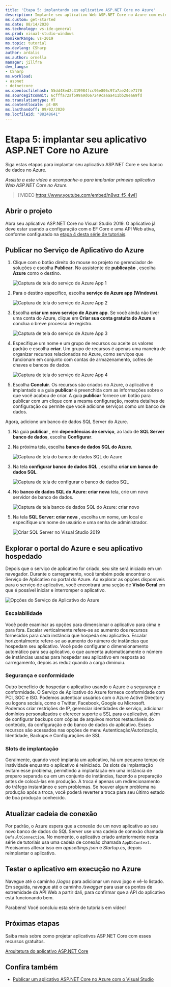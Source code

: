 ```yaml
---
title: 'Etapa 5: implantando seu aplicativo ASP.NET Core no Azure'
description: Implante seu aplicativo Web ASP.NET Core no Azure com este tutorial em vídeo e instruções passo a passo.
ms.custom: get-started
ms.date: 08/14/2020
ms.technology: vs-ide-general
ms.prod: visual-studio-windows
monikerRange: vs-2019
ms.topic: tutorial
ms.devlang: CSharp
author: ardalis
ms.author: ornella
manager: jillfra
dev_langs:
- CSharp
ms.workload:
- aspnet
- dotnetcore
ms.openlocfilehash: 55dd48ed2c319984fcc96e806c97a7ae24ce7170
ms.sourcegitcommit: 6cfffa72af599a9d667249caaaa411bb28ea69fd
ms.translationtype: MT
ms.contentlocale: pt-BR
ms.lasthandoff: 09/02/2020
ms.locfileid: "88248641"
---
```

# <a name="step-5-deploy-your-aspnet-core-app-to-azure"></a>Etapa 5: implantar seu aplicativo ASP.NET Core no Azure

Siga estas etapas para implantar seu aplicativo ASP.NET Core e seu banco de dados no Azure.

_Assista a este vídeo e acompanhe-o para implantar primeiro aplicativo Web ASP.NET Core no Azure._

> [!VIDEO https://www.youtube.com/embed/n8wz_f5_4wI]

## <a name="open-your-project"></a>Abrir o projeto

Abra seu aplicativo ASP.NET Core no Visual Studio 2019. O aplicativo já deve estar usando a configuração com o EF Core e uma API Web ativa, conforme configurado na [etapa 4 desta série de tutoriais](tutorial-aspnet-core-ef-step-04.md).

## <a name="publish-to-azure-app-service"></a>Publicar no Serviço de Aplicativo do Azure

1. Clique com o botão direito do mouse no projeto no gerenciador de soluções e escolha **Publicar**. No assistente de **publicação** , escolha **Azure** como o destino.

   ![Captura de tela do serviço de Azure App 1](media/vs-2019/app-service-screen-1.png)

1. Para o destino específico, escolha **serviço de Azure app (Windows)**.

   ![Captura de tela do serviço de Azure App 2](media/vs-2019/app-service-screen-2.png)

1. Escolha **criar um novo serviço de Azure app**. Se você ainda não tiver uma conta do Azure, clique em **Criar sua conta gratuita do Azure** e conclua o breve processo de registro.

   ![Captura de tela do serviço de Azure App 3](media/vs-2019/app-service-screen-3.png)

1. Especifique um nome e um grupo de recursos ou aceite os valores padrão e escolha **criar**. Um grupo de recursos é apenas uma maneira de organizar recursos relacionados no Azure, como serviços que funcionam em conjunto com contas de armazenamento, cofres de chaves e bancos de dados.

   ![Captura de tela do serviço de Azure App 4](media/vs-2019/app-service-screen-4.png)

1. Escolha **Concluir**. Os recursos são criados no Azure, o aplicativo é implantado e a guia **publicar** é preenchida com as informações sobre o que você acabou de criar. A guia **publicar** fornece um botão para publicar com um clique com a mesma configuração, mostra detalhes de configuração ou permite que você adicione serviços como um banco de dados.

Agora, adicione um banco de dados SQL Server do Azure.

1. Na guia **publicar** , em **dependências de serviço**, ao lado de **SQL Server banco de dados**, escolha **Configurar**.

1. Na próxima tela, escolha **banco de dados SQL do Azure**.

   ![Captura de tela do banco de dados SQL do Azure](media/vs-2019/app-service-azure-sql-db.png)

1. Na tela **configurar banco de dados SQL** , escolha **criar um banco de dados SQL**.

   ![Captura de tela de configurar o banco de dados SQL](media/vs-2019/app-service-azure-sql-db-2.png)

1. No **banco de dados SQL do Azure: criar nova** tela, crie um novo servidor de banco de dados.

   ![Captura de tela banco de dados SQL do Azure: criar novo](media/vs-2019/app-service-azure-sql-db-3.png)

1. Na tela **SQL Server: criar nova** , escolha um nome, um local e especifique um nome de usuário e uma senha de administrador.

   ![Criar SQL Server no Visual Studio 2019](media/vs-2019/app-service-azure-sql-db-overlayed.png)

## <a name="exploring-the-azure-portal-and-your-hosted-app"></a>Explorar o portal do Azure e seu aplicativo hospedado

Depois que o serviço de aplicativo for criado, seu site será iniciado em um navegador. Durante o carregamento, você também pode encontrar o Serviço de Aplicativo no portal do Azure. Ao explorar as opções disponíveis para o serviço de aplicativo, você encontrará uma seção de **Visão Geral** em que é possível iniciar e interromper o aplicativo.

![Opções do Serviço de Aplicativo do Azure](media/vs-2019/vs2019-azure-app-service-menu-options.png)

### <a name="scalability"></a>Escalabilidade

Você pode examinar as opções para dimensionar o aplicativo para cima e para fora. Escalar verticalmente refere-se ao aumento dos recursos fornecidos para cada instância que hospeda seu aplicativo. Escalar horizontalmente refere-se ao aumento do número de instâncias que hospedam seu aplicativo. Você pode configurar o dimensionamento automático para seu aplicativo, o que aumenta automaticamente o número de instâncias usadas para hospedar seu aplicativo em resposta ao carregamento, depois as reduz quando a carga diminuiu.

### <a name="security-and-compliance"></a>Segurança e conformidade

Outro benefício de hospedar o aplicativo usando o Azure é a segurança e conformidade. O Serviço de Aplicativo do Azure fornece conformidade com PCI, SOC e ISO. Podemos autenticar usuários com o Azure Active Directory ou logons sociais, como o Twitter, Facebook, Google ou Microsoft. Podemos criar restrições de IP, gerenciar identidades de serviço, adicionar domínios personalizados e oferecer suporte a SSL para o aplicativo, além de configurar backups com cópias de arquivos mortos restauráveis do conteúdo, da configuração e do banco de dados do aplicativo. Esses recursos são acessados nas opções de menu Autenticação/Autorização, Identidade, Backups e Configurações de SSL.

### <a name="deployment-slots"></a>Slots de implantação

Geralmente, quando você implanta um aplicativo, há um pequeno tempo de inatividade enquanto o aplicativo é reiniciado. Os slots de implantação evitam esse problema, permitindo a implantação em uma instância de preparo separada ou em um conjunto de instâncias, fazendo a preparação antes de colocá-las em produção. A troca é apenas um redirecionamento do tráfego instantâneo e sem problemas. Se houver algum problema na produção após a troca, você poderá reverter a troca para seu último estado de boa produção conhecido.

## <a name="update-connection-string"></a>Atualizar cadeia de conexão

Por padrão, o Azure espera que a conexão de um novo aplicativo ao seu novo banco de dados do SQL Server use uma cadeia de conexão chamada `DefaultConnection`. No momento, o aplicativo criado anteriormente nesta série de tutoriais usa uma cadeia de conexão chamada `AppDbContext`. Precisamos alterar isso em *appsettings.json* e *Startup.cs*, depois reimplantar o aplicativo.

## <a name="test-the-app-running-in-azure"></a>Testar o aplicativo em execução no Azure

Navegue até o caminho */Jogos* para adicionar um novo jogo e vê-lo listado. Em seguida, navegue até o caminho */swagger* para usar os pontos de extremidade da API Web a partir dali, para confirmar que a API do aplicativo está funcionando bem.

Parabéns! Você concluiu esta série de tutoriais em vídeo!

## <a name="next-steps"></a>Próximas etapas

Saiba mais sobre como projetar aplicativos ASP.NET Core com esses recursos gratuitos.

[Arquitetura do aplicativo ASP.NET Core](https://dotnet.microsoft.com/learn/web/aspnet-architecture)

## <a name="see-also"></a>Confira também

- [Publicar um aplicativo ASP.NET Core no Azure com o Visual Studio](/aspnet/core/tutorials/publish-to-azure-webapp-using-vs?view=aspnetcore-2.2)